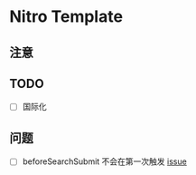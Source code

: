 # Nitro Template

## 注意

## TODO

- [ ] 国际化

## 问题

- [ ] beforeSearchSubmit 不会在第一次触发 [issue](https://github.com/plus-pro-components/plus-pro-components/issues/280)
